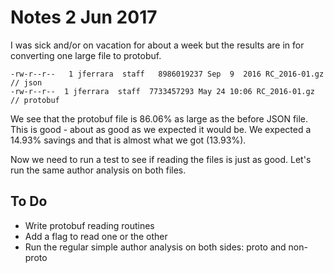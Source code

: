 # Notes 2 Jun 2017

I was sick and/or on vacation for about a week but the results are in for converting one large file to protobuf.

```
-rw-r--r--   1 jferrara  staff   8986019237 Sep  9  2016 RC_2016-01.gz // json
-rw-r--r--  1 jferrara  staff  7733457293 May 24 10:06 RC_2016-01.gz // protobuf
```

We see that the protobuf file is 86.06% as large as the before JSON file.  This is good - about as good as we expected it would be.  We expected a 14.93% savings and that is almost what we got (13.93%).

Now we need to run a test to see if reading the files is just as good.  Let's run the same author analysis on both files.


## To Do
- Write protobuf reading routines
- Add a flag to read one or the other
- Run the regular simple author analysis on both sides: proto and non-proto
